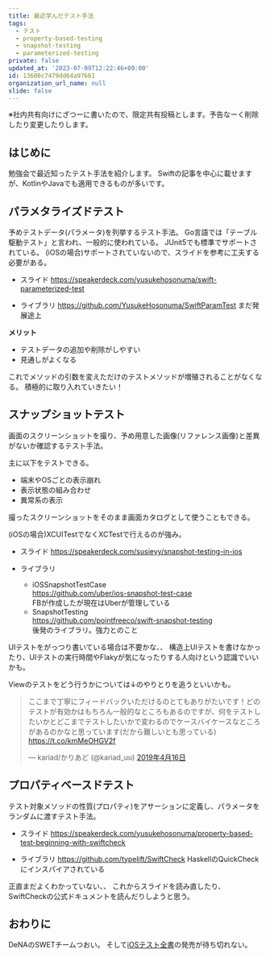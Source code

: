 ```yaml
---
title: 最近学んだテスト手法
tags:
  - テスト
  - property-based-testing
  - snapshot-testing
  - parameterized-testing
private: false
updated_at: '2023-07-09T12:22:46+09:00'
id: 13600c7479dd64a97661
organization_url_name: null
slide: false
---
```

※社内共有向けにざつーに書いたので、限定共有投稿とします。予告なーく削除したり変更したりします。

## はじめに

勉強会で最近知ったテスト手法を紹介します。
Swiftの記事を中心に載せますが、KotlinやJavaでも適用できるものが多いです。

## パラメタライズドテスト

予めテストデータ(パラメータ)を列挙するテスト手法。
Go言語では「テーブル駆動テスト」と言われ、一般的に使われている。
JUnit5でも標準でサポートされている。
(iOSの場合)サポートされていないので、スライドを参考に工夫する必要がある。

- スライド
https://speakerdeck.com/yusukehosonuma/swift-parameterized-test

- ライブラリ
https://github.com/YusukeHosonuma/SwiftParamTest
まだ発展途上

__メリット__

- テストデータの追加や削除がしやすい
- 見通しがよくなる

これでメソッドの引数を変えただけのテストメソッドが増殖されることがなくなる。
積極的に取り入れていきたい！

## スナップショットテスト

画面のスクリーンショットを撮り、予め用意した画像(リファレンス画像)と差異がないか確認するテスト手法。

主に以下をテストできる。

- 端末やOSごとの表示崩れ
- 表示状態の組み合わせ
- 異常系の表示

撮ったスクリーンショットをそのまま画面カタログとして使うこともできる。

(iOSの場合)XCUITestでなくXCTestで行えるのが強み。

- スライド
https://speakerdeck.com/susieyy/snapshot-testing-in-ios

- ライブラリ
  - iOSSnapshotTestCase  
  https://github.com/uber/ios-snapshot-test-case  
  FBが作成したが現在はUberが管理している
  - SnapshotTesting  
  https://github.com/pointfreeco/swift-snapshot-testing  
  後発のライブラリ。強力とのこと

UIテストをがっつり書いている場合は不要かな、、
構造上UIテストを書けなかったり、UIテストの実行時間やFlakyが気になったりする人向けという認識でいいかも。

Viewのテストをどう行うかについては↓のやりとりを追うといいかも。

<blockquote class="twitter-tweet" data-lang="ja"><p lang="ja" dir="ltr">ここまで丁寧にフィードバックいただけるのとてもありがたいです！どのテストが有効かはもちろん一般的なところもあるのですが、何をテストしたいかとどこまでテストしたいかで変わるのでケースバイケースなところがあるのかなと思っています(だから難しいとも思っている) <a href="https://t.co/kmMeOHGV2f">https://t.co/kmMeOHGV2f</a></p>&mdash; kariad/かりあど (@kariad_uu) <a href="https://twitter.com/kariad_uu/status/1118200837233238016?ref_src=twsrc%5Etfw">2019年4月16日</a></blockquote>
<script async src="https://platform.twitter.com/widgets.js" charset="utf-8"></script>

## プロパティベースドテスト

テスト対象メソッドの性質(プロパティ)をアサーションに定義し、パラメータをランダムに渡すテスト手法。

- スライド
https://speakerdeck.com/yusukehosonuma/property-based-test-beginning-with-swiftcheck

- ライブラリ
https://github.com/typelift/SwiftCheck
HaskellのQuickCheckにインスパイアされている

正直まだよくわかっていない、、
これからスライドを読み直したり、SwiftCheckの公式ドキュメントを読んだりしようと思う。

## おわりに

DeNAのSWETチームつおい。
そして[iOSテスト全書](https://peaks.cc/iOS_testing)の発売が待ち切れない。
